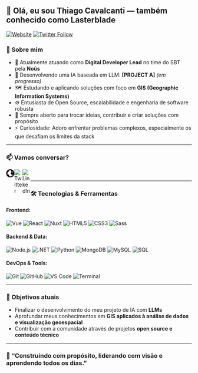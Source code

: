 ## 👋 Olá, eu sou Thiago Cavalcanti — também conhecido como Lasterblade

[![Website](https://img.shields.io/website?label=webtcs.com.br&style=for-the-badge&url=https%3A%2F%2Fwebtcs.com.br)](https://webtcs.com.br)
[![Twitter Follow](https://img.shields.io/twitter/follow/webtcs?color=1DA1F2&logo=twitter&style=for-the-badge)](https://twitter.com/lasterblade)

### 💼 Sobre mim

- 🔭 Atualmente atuando como **Digital Developer Lead** no time do SBT pela **Noûs**  
- 🧠 Desenvolvendo uma IA baseada em LLM: **[PROJECT A]** *(em progresso)*  
- 🗺️ Estudando e aplicando soluções com foco em **GIS (Geographic Information Systems)**  
- ⚙️ Entusiasta de Open Source, escalabilidade e engenharia de software robusta  
- 💬 Sempre aberto para trocar ideias, contribuir e criar soluções com propósito  
- ⚡ Curiosidade: Adoro enfrentar problemas complexos, especialmente os que desafiam os limites da stack

---

### 📫 Vamos conversar?

[<img align="left" alt="Website" width="22px" src="https://raw.githubusercontent.com/iconic/open-iconic/master/svg/globe.svg" />](https://webtcs.com.br)
[<img align="left" alt="Twitter" width="22px" src="https://cdn.jsdelivr.net/npm/simple-icons@v3/icons/twitter.svg" />](https://twitter.com/lasterblade)
[<img align="left" alt="LinkedIn" width="22px" src="https://cdn.jsdelivr.net/npm/simple-icons@v3/icons/linkedin.svg" />](https://www.linkedin.com/in/thiago-cavalcanti-3b090375/)

<br />

---

### 🛠️ Tecnologias & Ferramentas

#### Frontend:
![Vue](https://img.shields.io/badge/-Vue.js-4FC08D?logo=vue.js&logoColor=white&style=flat)
![React](https://img.shields.io/badge/-React-61DAFB?logo=react&logoColor=black&style=flat)
![Nuxt](https://img.shields.io/badge/-Nuxt-00DC82?logo=nuxt.js&logoColor=white&style=flat)
![HTML5](https://img.shields.io/badge/-HTML5-E34F26?logo=html5&logoColor=white&style=flat)
![CSS3](https://img.shields.io/badge/-CSS3-1572B6?logo=css3&logoColor=white&style=flat)
![Sass](https://img.shields.io/badge/-Sass-CC6699?logo=sass&logoColor=white&style=flat)

#### Backend & Data:
![Node.js](https://img.shields.io/badge/-Node.js-339933?logo=node.js&logoColor=white&style=flat)
![.NET](https://img.shields.io/badge/-.NET-512BD4?logo=dotnet&logoColor=white&style=flat)
![Python](https://img.shields.io/badge/-Python-3776AB?logo=python&logoColor=white&style=flat)
![MongoDB](https://img.shields.io/badge/-MongoDB-47A248?logo=mongodb&logoColor=white&style=flat)
![MySQL](https://img.shields.io/badge/-MySQL-4479A1?logo=mysql&logoColor=white&style=flat)
![SQL](https://img.shields.io/badge/-SQL-003B57?logo=postgresql&logoColor=white&style=flat)

#### DevOps & Tools:
![Git](https://img.shields.io/badge/-Git-F05032?logo=git&logoColor=white&style=flat)
![GitHub](https://img.shields.io/badge/-GitHub-181717?logo=github&logoColor=white&style=flat)
![VS Code](https://img.shields.io/badge/-VS_Code-007ACC?logo=visual-studio-code&logoColor=white&style=flat)
![Terminal](https://img.shields.io/badge/-Terminal-000000?logo=windows-terminal&logoColor=white&style=flat)

---

### 📌 Objetivos atuais

- Finalizar o desenvolvimento do meu projeto de IA com **LLMs**  
- Aprofundar meus conhecimentos em **GIS aplicados à análise de dados e visualização geoespacial**  
- Contribuir com a comunidade através de projetos **open source e conteúdo técnico**

---

### 🚀 “Construindo com propósito, liderando com visão e aprendendo todos os dias.”

